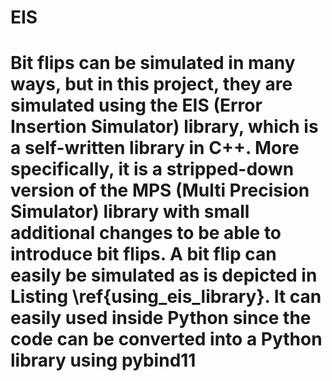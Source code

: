 <h1> EIS <h1>

<p> Bit flips can be simulated in many ways, but in this project, they are simulated using the EIS (Error Insertion Simulator) library, which is a self-written library in C++. More specifically, it is a stripped-down version of the MPS (Multi Precision Simulator) library with small additional changes to be able to introduce bit flips. A bit flip can easily be simulated as is depicted in Listing \ref{using_eis_library}. It can easily used inside Python since the code can be converted into a Python library using pybind11 </p>

